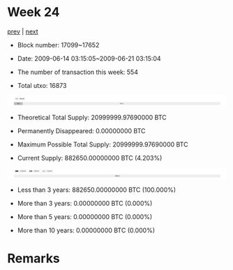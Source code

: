 # Week 24

[prev](week0023.md) | [next](week0025.md)

- Block number: 17099~17652

- Date: 2009-06-14 03:15:05~2009-06-21 03:15:04

- The number of transaction this week: 554

- Total utxo: 16873

![](../images/mined_week0024.png)

- Theoretical Total Supply: 20999999.97690000 BTC

- Permanently Disappeared: 0.00000000 BTC

- Maximum Possible Total Supply: 20999999.97690000 BTC

- Current Supply: 882650.00000000 BTC (4.203%)

![](../images/year_week0024.png)


- Less than 3 years: 882650.00000000 BTC (100.000%)

- More than 3 years: 0.00000000 BTC (0.000%)

- More than 5 years: 0.00000000 BTC (0.000%)

- More than 10 years: 0.00000000 BTC (0.000%)

# Remarks

